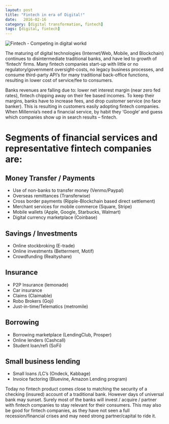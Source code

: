 ```yaml
---
layout: post
title: "Fintech in era of Digital!"
date:   2016-02-16
category: [digital transformation, fintech]
tags: [digital, fintech]
---
```


![Fintech - Competing in digital workd](/assets/images/fintech.jpg)

The maturing of digital technologies (Internet/Web, Mobile, and Blockchain) continues to disintermediate traditional banks, and have led to growth of ‘fintech’ firms. Many fintech companies start-up with little or no regulatory/government oversight-costs, no legacy business processes, and consume third-party API’s for many traditional back-office functions, resulting in lower cost of service/fee to consumers.

Banks revenues are falling due to: lower net interest margin (near zero fed rates), fintech chipping away on their fee based incomes. To keep their margins, banks have to increase fees, and drop customer service (no face banker). This is resulting in customers easily adopting fintech companies. When Millennia’s need a financial service, by habit they ‘Google’ and guess which companies show up in search results – fintech.

# Segments of financial services and representative fintech companies are:

## Money Transfer / Payments
- Use of non-banks to transfer money (Venmo/Paypal)
- Overseas remittances (Transferwise)
- Cross border payments (Ripple-Blockchain based direct settlement)
- Merchant services for mobile commerce   (Square, Stripe)
- Mobile wallets (Apple, Google, Starbucks, Walmart)
- Digital currency marketplace (Coinbase)

## Savings / Investments
- Online stockbroking (E-trade)
- Online investments (Betterment, Motif)
- Crowdfunding (Realtyshare)

## Insurance
- P2P Insurance (lemonade)
- Car insurance
- Claims (Claimable)
- Robo Brokers (Goji)
- Just-in-time/Telematics (metromile)

## Borrowing
- Borrowing marketplace (LendingClub, Prosper)
- Online lenders (Cashcall)
- Student loan/refi (SoFi)

## Small business lending
- Small loans /LC’s (Ondeck, Kabbage)
- Invoice factoring (Bluevine, Amazon Lending program)
 
Today no fintech product comes close to matching the security of a checking (insured) account of a traditional bank. However days of universal bank may sunset. Surely most of the banks will invest / acquire / partner with fintech companies to stay relevant for their consumers. This may also be good for fintech companies, as they have not seen a full recession/financial crises and may need strong partner/capital to ride it.